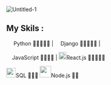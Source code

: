 
![Untitled-1](https://user-images.githubusercontent.com/93470832/211223663-9b539edd-9e83-4232-96a2-8ddf58d4f983.png)

## My Skils :

<img src="https://upload.wikimedia.org/wikipedia/commons/thumb/c/c3/Python-logo-notext.svg/1869px-Python-logo-notext.svg.png" style="width:15px;"/>
Python 👾👾👾👾👾 | <img src="https://youteam.io/blog/wp-content/uploads/2022/06/django-icon-0.png" style="width:15px;"/>Django 👾👾👾👾👾 | 

<img src="https://upload.wikimedia.org/wikipedia/commons/6/6a/JavaScript-logo.png" style="width:15px;"/>JavaScript 👾👾👾👾 | 
<img src="https://upload.wikimedia.org/wikipedia/commons/thumb/a/a7/React-icon.svg/2300px-React-icon.svg.png" style="width:20px;"/>React.js 👾👾👾👾👾 

<img src="https://icons-for-free.com/iconfiles/png/512/logo+my+query+server+sql+icon-1320184811372606623.png" style="width:25px;"/>SQL 👾👾👾 
<img src="https://cdn.freebiesupply.com/logos/thumbs/2x/nodejs-1-logo.png" style="width:30px;"/>Node.js 👾👾
